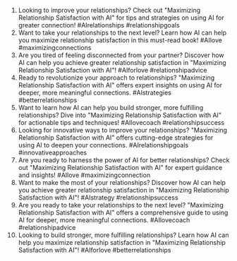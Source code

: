 1. Looking to improve your relationships? Check out "Maximizing Relationship Satisfaction with AI" for tips and strategies on using AI for greater connection! #AIrelationships #relationshipgoals
2. Want to take your relationships to the next level? Learn how AI can help you maximize relationship satisfaction in this must-read book! #AIlove #maximizingconnections
3. Are you tired of feeling disconnected from your partner? Discover how AI can help you achieve greater relationship satisfaction in "Maximizing Relationship Satisfaction with AI"! #AIforlove #relationshipadvice
4. Ready to revolutionize your approach to relationships? "Maximizing Relationship Satisfaction with AI" offers expert insights on using AI for deeper, more meaningful connections. #AIstrategies #betterrelationships
5. Want to learn how AI can help you build stronger, more fulfilling relationships? Dive into "Maximizing Relationship Satisfaction with AI" for actionable tips and techniques! #AIlovecoach #relationshipsuccess
6. Looking for innovative ways to improve your relationships? "Maximizing Relationship Satisfaction with AI" offers cutting-edge strategies for using AI to deepen your connections. #AIrelationshipgoals #innovativeapproaches
7. Are you ready to harness the power of AI for better relationships? Check out "Maximizing Relationship Satisfaction with AI" for expert guidance and insights! #AIlove #maximizingconnection
8. Want to make the most of your relationships? Discover how AI can help you achieve greater relationship satisfaction in "Maximizing Relationship Satisfaction with AI"! #AIstrategy #relationshipsuccess
9. Are you ready to take your relationships to the next level? "Maximizing Relationship Satisfaction with AI" offers a comprehensive guide to using AI for deeper, more meaningful connections. #AIlovecoach #relationshipadvice
10. Looking to build stronger, more fulfilling relationships? Learn how AI can help you maximize relationship satisfaction in "Maximizing Relationship Satisfaction with AI"! #AIforlove #betterrelationships
